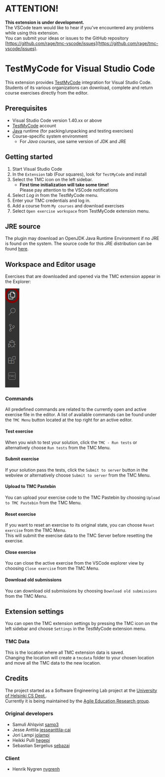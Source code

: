 # ATTENTION!

**This extension is under development.**  
The VSCode team would like to hear if you've encountered any problems while using this extension.  
You can submit your ideas or issues to the GitHub repository [https://github.com/rage/tmc-vscode/issues](https://github.com/rage/tmc-vscode/issues).

# TestMyCode for Visual Studio Code

This extension provides [TestMyCode](https://tmc.mooc.fi/) integration for Visual Studio Code.
Students of its various organizations can download, complete and return course exercises directly from the editor.

## Prerequisites

* Visual Studio Code version 1.40.xx or above
* [TestMyCode](https://tmc.mooc.fi/) account
* [Java](https://www.java.com/) runtime (for packing/unpacking and testing exercises)
* Course-specific system environment   
  * For _Java courses_, use same version of JDK and JRE

## Getting started

1. Start Visual Studio Code
2. In the ```Extension``` tab (Four squares), look for ```TestMyCode``` and install
3. Select the TMC icon on the left sidebar.
   * **First time initialization will take some time!**  
      Please pay attention to the VSCode notifications
4. Select *Log in* from the TestMyCode menu.
5. Enter your TMC credentials and log in.
6. Add a course from ```My courses``` and download exercises
7. Select ```Open exercise workspace``` from TestMyCode extension menu.

## JRE source

The plugin may download an OpenJDK Java Runtime Environment if no JRE is found on the system. The source code for this JRE distribution can be found [here](https://github.com/AdoptOpenJDK/openjdk-jdk8u/tree/eb3c58ad18052eca4d3e969f95154ab065d025bb).

## Workspace and Editor usage

Exercises that are downloaded and opened via the TMC extension appear in the Explorer:

![Explorer button](media/README_click_Explorer.png)

### Commands

All predefined commands are related to the currently open and active exercise file in the editor. A list of available commands can be found under the `TMC Menu` button located at the top right for an active editor.

#### Test exercise

When you wish to test your solution, click the `TMC - Run tests` or alternatively choose `Run tests` from the TMC Menu.

#### Submit exercise

If your solution pass the tests, click the `Submit to server` button in the webview or alternatively choose `Submit to server` from the TMC Menu.

#### Upload to TMC Pastebin

You can upload your exercise code to the TMC Pastebin by choosing `Upload to TMC Pastebin` from the TMC Menu.

#### Reset exercise

If you want to reset an exercise to its original state, you can choose `Reset exercise` from the TMC Menu.  
This will submit the exercise data to the TMC Server before resetting the exercise.

#### Close exercise

You can close the active exercise from the VSCode explorer view by choosing `Close exercise` from the TMC Menu.

#### Download old submissions

You can download old submissions by choosing `Download old submissions` from the TMC Menu.  

## Extension settings

You can open the TMC extension settings by pressing the TMC icon on the left sidebar and choose `Settings` in the TestMyCode extension menu.

### TMC Data

This is the location where all TMC extension data is saved.  
Changing the location will create a `tmcdata` folder to your chosen location and move all the TMC data to the new location.

## Credits

The project started as a Software Engineering Lab project at the [University of Helsinki CS Dept.](https://www.cs.helsinki.fi/home/).  
Currently it is being maintained by the [Agile Education Research group](https://www.cs.helsinki.fi/en/rage/).

### Original developers
  * Samuli Ahlqvist [samp3](https://github.com/samp3)
  * Jesse Anttila [jesseanttila-cai](https://github.com/jesseanttila-cai)
  * Jori Lampi [jolampi](https://github.com/jolampi)
  * Heikki Pulli [hegepi](https://github.com/hegepi)
  * Sebastian Sergelius [sebazai](https://github.com/sebazai)

### Client
  * Henrik Nygren [nygrenh](https://github.com/nygrenh)
